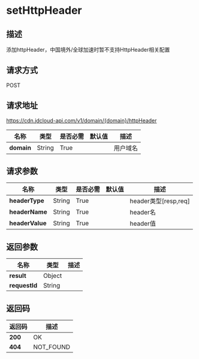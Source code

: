 # setHttpHeader


## 描述
添加httpHeader，中国境外/全球加速时暂不支持HttpHeader相关配置

## 请求方式
POST

## 请求地址
https://cdn.jdcloud-api.com/v1/domain/{domain}/httpHeader

|名称|类型|是否必需|默认值|描述|
|---|---|---|---|---|
|**domain**|String|True| |用户域名|

## 请求参数
|名称|类型|是否必需|默认值|描述|
|---|---|---|---|---|
|**headerType**|String|True| |header类型[resp,req]|
|**headerName**|String|True| |header名|
|**headerValue**|String|True| |header值|


## 返回参数
|名称|类型|描述|
|---|---|---|
|**result**|Object| |
|**requestId**|String| |


## 返回码
|返回码|描述|
|---|---|
|**200**|OK|
|**404**|NOT_FOUND|
